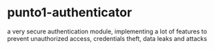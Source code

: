 # punto1-authenticator
a very secure authentication module, implementing a lot of features to prevent unauthorized access, credentials theft, data leaks and attacks
